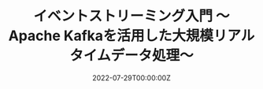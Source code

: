 ---
title: イベントストリーミング入門 〜Apache Kafkaを活用した大規模リアルタイムデータ処理〜
summary: "OSC Kyoto Online 2022の発表資料です。初心者向けにApache Kafkaの概要を解説しています。"
authors:
  - admin
tags:
  - Slide
  - Recording
  - Beginner
date: '2022-07-29T00:00:00Z'

links:
url_code: ''
url_pdf: ''
url_slides: 'https://speakerdeck.com/shmza/ibentosutoriminguru-men-apache-kafkawohuo-yong-sitada-gui-mo-riarutaimudetachu-li'
url_video: 'https://www.youtube.com/watch?v=rN2r763nLwU'
---